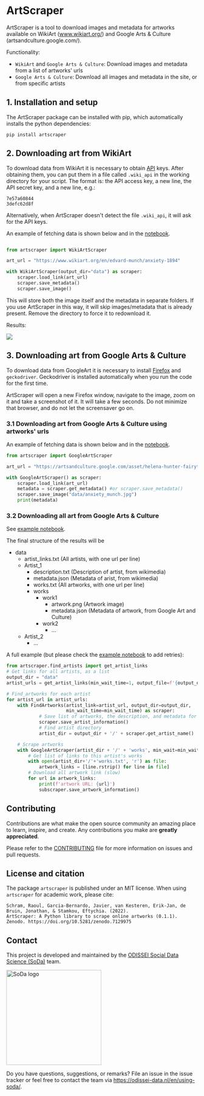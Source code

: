
# ArtScraper

ArtScraper is a tool to download images and metadata for artworks available on
WikiArt (www.wikiart.org/) and Google Arts & Culture
(artsandculture.google.com/).

Functionality:
- `WikiArt` and `Google Arts & Culture`: Download images and metadata from a list of artworks' urls
- `Google Arts & Culture`: Download all images and metadata in the site, or from specific artists

## 1. Installation and setup

The ArtScraper package can be installed with pip, which automatically installs
the python dependencies:

```
pip install artscraper
```


## 2. Downloading art from WikiArt

To download data from WikiArt it is necessary to obtain
[API](https://www.wikiart.org/en/App/GetApi) keys. After obtaining them, you
can put them in a file called `.wiki_api` in the working directory for your
script. The format is: the API access key, a new line, the API secret key, and
a new line, e.g.:

```
7e57a60844
3defc62d8f
```

Alternatively, when ArtScraper doesn't detect the file `.wiki_api`, it will
ask for the API keys.

An example of fetching data is shown below and in the [notebook](examples/example_artscraper.ipynb). 

```python

from artscraper import WikiArtScraper

art_url = "https://www.wikiart.org/en/edvard-munch/anxiety-1894"

with WikiArtScraper(output_dir="data") as scraper:
    scraper.load_link(art_url)
    scraper.save_metadata() 
    scraper.save_image()

```

This will store both the image itself and the metadata in separate folders. If
you use ArtScraper in this way, it will skip images/metadata that is already
present. Remove the directory to force it to redownload it. 

Results:

[<img src="https://uploads5.wikiart.org/images/edvard-munch/anxiety-1894.jpg" weight="20">](https://www.wikiart.org/en/edvard-munch/anxiety-1894)


## 3. Downloading art from Google Arts & Culture

To download data from GoogleArt it is necessary to install 
[Firefox](https://www.mozilla.org/en-US/firefox/new/) and `geckodriver`. Geckodriver is installed automatically when you run the code for the first time.

ArtScraper will open a new Firefox window, navigate to the image, zoom on it and take a screenshot of it. It will take a few seconds. Do not minimize that browser, and do not let the screensaver go on.


### 3.1 Downloading art from Google Arts & Culture using artworks' urls

An example of fetching data is shown below and in the [notebook](examples/example_artscraper.ipynb). 

```python
from artscraper import GoogleArtScraper

art_url = "https://artsandculture.google.com/asset/helena-hunter-fairytales/dwFMypq0ZSiq6w"

with GoogleArtScraper() as scraper:
    scraper.load_link(art_url)
    metadata = scraper.get_metadata() #or scraper.save_metadata()
    scraper.save_image("data/anxiety_munch.jpg")
    print(metadata) 

```


### 3.2 Downloading all art from Google Arts & Culture 

See [example notebook](examples/example_collect_all_artworks.ipynb).

The final structure of the results will be
- data
  - artist_links.txt (All artists, with one url per line) 
  - Artist_1
    - description.txt (Description of artist, from wikimedia)
    - metadata.json (Metadata of arist, from wikimedia)
    - works.txt (All artworks, with one url per line)
    - works 
      - work1
        - artwork.png (Artwork image)
        - metadata.json (Metadata of artwork, from Google Art and Culture)
      - work2
        - ...
  - Artist_2
    - ... 


A full example (but please check the [example notebook](examples/example_collect_all_artworks.ipynb) to add retries):

```python
from artscraper.find_artists import get_artist_links
# Get links for all artists, as a list
output_dir = "data"
artist_urls = get_artist_links(min_wait_time=1, output_file=f'{output_dir}/artist_links.txt')

# Find_artworks for each artist
for artist_url in artist_urls:
    with FindArtworks(artist_link=artist_url, output_dir=output_dir, 
                      min_wait_time=min_wait_time) as scraper:
            # Save list of artworks, the description, and metadata for an artist
            scraper.save_artist_information()
            # Find artist directory
            artist_dir = output_dir + '/' + scraper.get_artist_name() 

    # Scrape artworks
    with GoogleArtScraper(artist_dir + '/' + 'works', min_wait=min_wait_time) as subscraper:
        # Get list of links to this artist's works 
        with open(artist_dir+'/'+'works.txt', 'r') as file:
            artwork_links = [line.rstrip() for line in file]  
        # Download all artwork link (slow)
        for url in artwork_links:
            print(f'artwork URL: {url}')
            subscraper.save_artwork_information()
```


## Contributing

Contributions are what make the open source community an amazing place
to learn, inspire, and create. Any contributions you make are **greatly
appreciated**.

Please refer to the
[CONTRIBUTING](https://github.com/sodascience/artscraper/blob/main/CONTRIBUTING.md)
file for more information on issues and pull requests.

## License and citation

The package `artscraper` is published under an MIT license. When using `artscraper` for academic work, please cite:

    Schram, Raoul, Garcia-Bernardo, Javier, van Kesteren, Erik-Jan, de Bruin, Jonathan, & Stamkou, Eftychia. (2022). 
    ArtScraper: A Python library to scrape online artworks (0.1.1). Zenodo. https://doi.org/10.5281/zenodo.7129975


## Contact

This project is developed and maintained by the [ODISSEI Social Data
Science (SoDa)](https://odissei-data.nl/nl/soda/) team.

<img src="soda_logo.png" alt="SoDa logo" width="250px"/>

Do you have questions, suggestions, or remarks? File an issue in the issue
tracker or feel free to contact the team via
https://odissei-data.nl/en/using-soda/.
